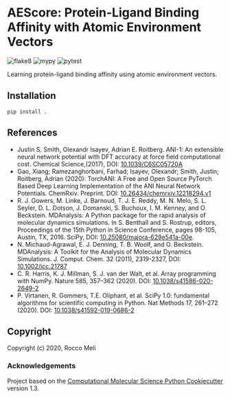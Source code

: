 # AEScore: Protein-Ligand Binding Affinity with Atomic Environment Vectors

![flake8](https://github.com/RMeli/ael/workflows/flake8/badge.svg)
![mypy](https://github.com/RMeli/ael/workflows/mypy/badge.svg)
![pytest](https://github.com/RMeli/ael/workflows/pytest/badge.svg)

Learning protein-ligand binding affinity using atomic environment vectors.

## Installation

```
pip install .
```

## References

* Justin S. Smith, Olexandr Isayev, Adrian E. Roitberg. ANI-1: An extensible neural network potential with DFT accuracy at force field computational cost. Chemical Science,(2017), DOI: [10.1039/C6SC05720A](https://doi.org/10.1039/C6SC05720A)
* Gao, Xiang; Ramezanghorbani, Farhad; Isayev, Olexandr; Smith, Justin; Roitberg, Adrian (2020): TorchANI: A Free and Open Source PyTorch Based Deep Learning Implementation of the ANI Neural Network Potentials. ChemRxiv. Preprint. DOI: [10.26434/chemrxiv.12218294.v1](https://doi.org/10.26434/chemrxiv.12218294.v1)
* R. J. Gowers, M. Linke, J. Barnoud, T. J. E. Reddy, M. N. Melo, S. L. Seyler, D. L. Dotson, J. Domanski, S. Buchoux, I. M. Kenney, and O. Beckstein. MDAnalysis: A Python package for the rapid analysis of molecular dynamics simulations. In S. Benthall and S. Rostrup, editors, Proceedings of the 15th Python in Science Conference, pages 98-105, Austin, TX, 2016. SciPy, DOI: [10.25080/majora-629e541a-00e](https://doi.org/10.25080/majora-629e541a-00e).
* N. Michaud-Agrawal, E. J. Denning, T. B. Woolf, and O. Beckstein. MDAnalysis: A Toolkit for the Analysis of Molecular Dynamics Simulations. J. Comput. Chem. 32 (2011), 2319-2327, DOI: [10.1002/jcc.21787](https://doi.org/10.1002/jcc.21787)
* C. R. Harris, K. J. Millman, S. J. van der Walt, et al. Array programming with NumPy. Nature 585, 357–362 (2020). DOI: [10.1038/s41586-020-2649-2](https://doi.org/10.1038/s41586-020-2649-2)
* P. Virtanen, R. Gommers, T.E. Oliphant, et al. SciPy 1.0: fundamental algorithms for scientific computing in Python. Nat Methods 17, 261–272 (2020). DOI: [10.1038/s41592-019-0686-2](https://doi.org/10.1038/s41592-019-0686-2)

## Copyright

Copyright (c) 2020, Rocco Meli


### Acknowledgements
 
Project based on the 
[Computational Molecular Science Python Cookiecutter](https://github.com/molssi/cookiecutter-cms) version 1.3.
